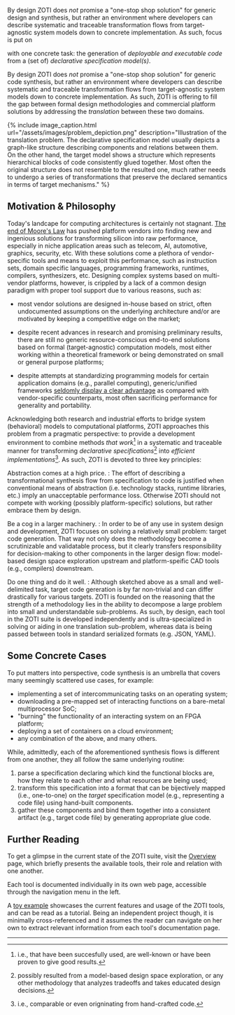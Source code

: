 By design ZOTI does *not* promise a "one-stop shop solution" for
generic design and synthesis, but rather an environment where
developers can describe systematic and traceable transformation flows
from target-agnostic system models down to concrete implementation. As such, focus is put on 


with one concrete task: the generation of
*deployable and executable code* from a (set of) *declarative
specification model(s)*.

By design ZOTI does *not* promise a "one-stop shop solution" for
generic code synthesis, but rather an environment where developers can
describe systematic and traceable transformation flows from
target-agnostic system models down to concrete implementation. As
such, ZOTI is offering to fill the gap between formal design
methodologies and commercial platform solutions by addressing the
*translation* between these two domains.

{% include image_caption.html
	url="/assets/images/problem_depiction.png"
	description="Illustration of the translation problem. The
	declarative specification model usually depicts a graph-like
	structure describing components and relations between them. On the
	other hand, the target model shows a structure which represents
	hierarchical blocks of code consistently glued together. Most
	often the original structure does not resemble to the resulted
	one, much rather needs to undergo a series of transformations that
	preserve the declared semantics in terms of target mechanisms."
	%}

## Motivation & Philosophy

Today's landcape for computing architectures is certainly not
stagnant. [The end of Moore's
Law](https://doi.org/10.1109/MCSE.2017.29) has pushed platform vendors
into finding new and ingenious solutions for transforming silicon into
raw performance, especially in niche application areas such as
telecom, AI, automotive, graphics, security, etc. With these solutions
come a plethora of vendor-specific tools and means to exploit this
performance, such as instruction sets, domain specific languages,
programming frameworks, runtimes, compilers, synthesizers,
etc. Designing complex systems based on multi-vendor platforms,
however, is crippled by a lack of a common design paradigm with proper
tool support due to various reasons, such as:

- most vendor solutions are designed in-house based on strict, often
  undocumented assumptions on the underlying architecture and/or are
  motivated by keeping a competitive edge on the market;
  
- despite recent advances in research and promising preliminary
  results, there are still no generic resource-conscious end-to-end
  solutions based on formal (target-agnostic) computation models, most
  either working within a theoretical framework or being demonstrated
  on small or general purpose platforms;

- despite attempts at standardizing programming models for certain
  application domains (e.g., parallel computing), generic/unified
  frameworks [seldomly display a clear
  advantage](https://doi.org/10.1145/3529538.3529980) as compared with
  vendor-specific counterparts, most often sacrificing performance for
  generality and portability.

Acknowledging both research and industrial efforts to bridge system
(behavioral) models to computational platforms, ZOTI approaches this
problem from a pragmatic perspective: to provide a development
environment to combine methods *that work*[^1] in a systematic and
traceable manner for transforming *declarative specifications*[^2]
into *efficient implementations*[^3]. As such, ZOTI is devoted to
three key principles:

[^1]: i.e., that have been succesfully used, are well-known or have been proven to give good results.

[^2]: possibly resulted from a model-based design space exploration, or any other methodology that analyzes tradeoffs and takes educated design decisions.

[^3]: i.e., comparable or even origninating from hand-crafted code.

Abstraction comes at a high price.
: The effort of describing a transformational synthesis flow from
   specification to code is justified when conventional means of
   abstraction (i.e. technology stacks, runtime libraries, etc.) imply
   an unacceptable performance loss. Otherwise ZOTI should not compete
   with working (possibly platform-specific) solutions, but rather
   embrace them by design.
	
Be a cog in a larger machinery.
: In order to be of any use in system design and development, ZOTI
  focuses on solving a relatively small problem: target code
  generation. That way not only does the methodology become a
  scrutinizable and validatable process, but it clearly transfers
  responsibility for decision-making to other components in the larger
  design flow: model-based design space exploration upstream and
  platform-speific CAD tools (e.g., compilers) downstream.
	
Do one thing and do it well.
: Although sketched above as a small and well-delimited task, target
  code gereration is by far non-trivial and can differ drastically for
  various targets. ZOTI is founded on the reasoning that the strength
  of a methodology lies in the ability to decompose a large problem
  into small and understandable sub-problems. As such, by design, each
  tool in the ZOTI suite is developed independently and is
  ultra-specialized in solving or aiding in one translation
  sub-problem, whereas data is being passed between tools in standard
  serialized formats (e.g. JSON, YAML).

## Some Concrete Cases

To put matters into perspective, code synthesis is an umbrella that
covers many seemingly scattered use cases, for example:

- implementing a set of intercommunicating tasks on an operating
  system;
- downloading a pre-mapped set of interacting functions on a
  bare-metal multiprocessor SoC;
- "burning" the functionality of an interacting system on an FPGA
  platform;
- deploying a set of containers on a cloud environment;
- any combination of the above, and many others.

While, admittedly, each of the aforementioned synthesis flows is
different from one another, they all follow the same underlying
routine:

1. parse a specification declaring which kind the functional blocks
   are, how they relate to each other and what resources are being
   used;
1. transform this specification into a format that can be bijectively
   mapped (i.e., one-to-one) on the *target* specification model
   (e.g., representing a code file) using hand-built components.
1. gather these components and bind them together into a consistent
   artifact (e.g., target code file) by generating appropriate
   glue code.

## Further Reading

To get a glimpse in the current state of the ZOTI suite, visit the
[Overview](overview) page, which briefly presents the available tools,
their role and relation with one another.

Each tool is documented individually in its own web page, accessible
through the navigation menu in the left.

A [toy example](example) showcases the current features and usage of
the ZOTI tools, and can be read as a tutorial. Being an independent
project though, it is minimally cross-referenced and it assumes the
reader can navigate on her own to extract relevant information from
each tool's documentation page.

---
